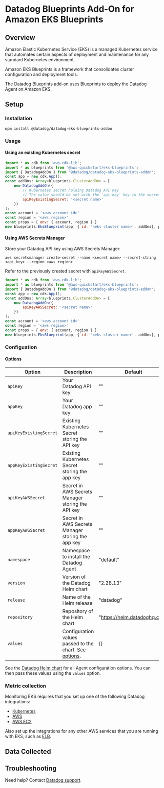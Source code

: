 # Datadog Blueprints Add-On for Amazon EKS Blueprints

## Overview

Amazon Elastic Kubernetes Service (EKS) is a managed Kubernetes service that automates certain aspects of deployment and maintenance for any standard Kubernetes environment. 

Amazon EKS Blueprints is a framework that consolidates cluster configuration and deployment tools.

The Datadog Blueprints add-on uses Blueprints to deploy the Datadog Agent on Amazon EKS.

## Setup

### Installation

```
npm install @datadog/datadog-eks-blueprints-addon
```

### Usage

#### Using an existing Kubernetes secret

```js
import * as cdk from 'aws-cdk-lib';
import * as blueprints from '@aws-quickstart/eks-blueprints';
import { DatadogAddOn } from '@datadog/datadog-eks-blueprints-addon';
const app = new cdk.App();
const addOns: Array<blueprints.ClusterAddOn> = [
    new DatadogAddOn({
        // Kubernetes secret holding Datadog API key
        // The value should be set with the `api-key` key in the secret object.
        apiKeyExistingSecret: '<secret name>'
    })
];
const account = '<aws account id>'
const region = '<aws region>'
const props = { env: { account, region } }
new blueprints.EksBlueprint(app, { id: '<eks cluster name>', addOns}, props)
```

#### Using AWS Secrets Manager
Store your Datadog API key using AWS Secrets Manager:

```
aws secretsmanager create-secret --name <secret name> --secret-string <api_key> --region <aws region>
```

Refer to the previously created secret with `apiKeyAWSSecret`.

```js
import * as cdk from 'aws-cdk-lib';
import * as blueprints from '@aws-quickstart/eks-blueprints';
import { DatadogAddOn } from '@datadog/datadog-eks-blueprints-addon';
const app = new cdk.App();
const addOns: Array<blueprints.ClusterAddOn> = [
    new DatadogAddOn({
        apiKeyAWSSecret: '<secret name>'
    })
];
const account = '<aws account id>'
const region = '<aws region>'
const props = { env: { account, region } }
new blueprints.EksBlueprint(app, { id: '<eks cluster name>', addOns}, props)
```

### Configuation

#### Options

| Option                  |Description                                          | Default                       |
|-------------------------|-----------------------------------------------------|-------------------------------|
| `apiKey`                | Your Datadog API key                                | ""                            |
| `appKey`                | Your Datadog app key                                | ""                            |
| `apiKeyExistingSecret`  | Existing Kubernetes Secret storing the API key      | ""                            |
| `appKeyExistingSecret`  | Existing Kubernetes Secret storing the app key      | ""                            |
| `apiKeyAWSSecret`       | Secret in AWS Secrets Manager storing the API key   | ""                            |
| `appKeyAWSSecret`       | Secret in AWS Secrets Manager storing the app key   | ""                            |
| `namespace`             | Namespace to install the Datadog Agent              | "default"                     |
| `version`               | Version of the Datadog Helm chart                   | "2.28.13"                     |
| `release`               | Name of the Helm release                            | "datadog"                     |
| `repository`            | Repository of the Helm chart                        | "https://helm.datadoghq.com"  |
| `values`                | Configuration values passed to the chart. [See options][2]. | {}                            |


See the [Datadog Helm chart][2] for all Agent configuration options. You can then pass these values using the `values` option.

### Metric collection

Monitoring EKS requires that you set up one of the following Datadog integrations:

- [Kubernetes][4]
- [AWS][5]
- [AWS EC2][6]

Also set up the integrations for any other AWS services that you are running with EKS, such as [ELB][3].

## Data Collected


## Troubleshooting

Need help? Contact [Datadog support][1].

[1]: https://docs.datadoghq.com/help/
[2]: https://github.com/DataDog/helm-charts/tree/main/charts/datadog#all-configuration-options
[3]: https://docs.datadoghq.com/integrations/amazon_elb/
[4]: https://docs.datadoghq.com/integrations/kubernetes/
[5]: https://docs.datadoghq.com/integrations/amazon_web_services/
[6]: https://docs.datadoghq.com/integrations/amazon_ec2/